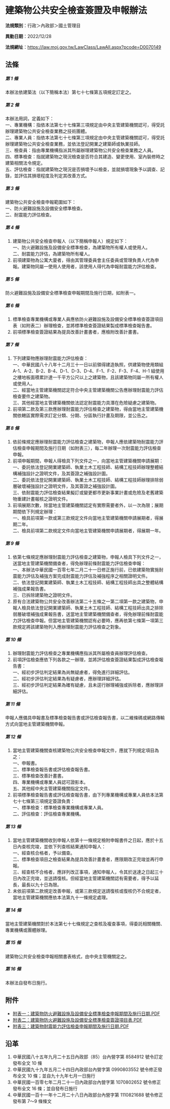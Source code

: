 # 建築物公共安全檢查簽證及申報辦法




**法規類別**：行政＞內政部＞國土管理目

**異動日期**：2022/12/28  

**法規網址**：https://law.moj.gov.tw/LawClass/LawAll.aspx?pcode=D0070149



## 法條
##### 第 1 條
本辦法依建築法（以下簡稱本法）第七十七條第五項規定訂定之。

##### 第 2 條
本辦法用詞，定義如下：  
一、專業機構：指依本法第七十七條第三項規定由中央主管建築機關認可，得受託辦理建築物公共安全檢查業務之技術團體。  
二、專業人員：指依本法第七十七條第三項規定由中央主管建築機關認可，得受託辦理建築物公共安全檢查業務，並依法登記開業之建築師或執業技師。  
三、檢查員：指由專業機構指派其所屬辦理建築物公共安全檢查業務之人員。  
四、標準檢查：指就建築物之現況檢查是否符合其建造、變更使用、室內裝修時之建築相關法令規定。  
五、評估檢查：指就建築物之現況是否損壞予以檢查，並就損壞現象予以調查、記錄，並評估其損壞程度及判定其改善方式。

##### 第 3 條
建築物公共安全檢查申報範圍如下：  
一、防火避難設施及設備安全標準檢查。  
二、耐震能力評估檢查。

##### 第 4 條
1. 建築物公共安全檢查申報人（以下簡稱申報人）規定如下：  
一、防火避難設施及設備安全標準檢查，為建築物所有權人或使用人。  
二、耐震能力評估，為建築物所有權人。
1. 前項建築物為公寓大廈者，得由其管理委員會主任委員或管理負責人代為申報。建築物同屬一使用人使用者，該使用人得代為申報耐震能力評估檢查。

##### 第 5 條
防火避難設施及設備安全標準檢查申報期間及施行日期，如附表一。

##### 第 6 條
1. 標準檢查專業機構或專業人員應依防火避難設施及設備安全標準檢查簽證項目表（如附表二）辦理檢查，並將標準檢查簽證結果製成標準檢查報告書。
1. 前項標準檢查簽證結果為提具改善計畫書者，應檢附改善計畫書。

##### 第 7 條
1. 下列建築物應辦理耐震能力評估檢查：  
一、中華民國八十八年十二月三十一日以前領得建造執照，供建築物使用類組 A-1、A-2、B-2、B-4、D-1、D-3、D-4、F-1、F-2、F-3、F-4、H-1 組使用之樓地板面積累計達一千平方公尺以上之建築物，且該建築物同屬一所有權人或使用人。  
二、經當地主管建築機關認定符合中央主管建築機關公告應辦理耐震能力評估檢查要件之建築物。  
三、其他經當地主管建築機關依法認定耐震能力具潛在危險疑慮之建築物。
1. 前項第二款及第三款應辦理耐震能力評估檢查之建築物，得由當地主管建築機關依轄區實際需求訂定分類、分期、分區執行計畫及期限，並公告之。

##### 第 8 條
1. 依前條規定應辦理耐震能力評估檢查之建築物，申報人應依建築物耐震能力評估檢查申報期間及施行日期（如附表三），每二年辦理一次耐震能力評估檢查申報。
1. 前項申報期間，申報人得檢具下列文件之一，向當地主管建築機關申請展期：  
一、委託依法登記開業建築師、執業土木工程技師、結構工程技師辦理整體結構補強設計之證明文件，及其簽證之補強設計圖。  
二、委託依法登記開業建築師、執業土木工程技師、結構工程技師辦理排除弱層破壞補強設計之證明文件，及其簽證之補強設計圖。  
三、依耐震能力評估檢查結果擬訂或變更都市更新事業計畫或危險及老舊建築物重建計畫報核之證明文件。
1. 前項展期次數，除當地主管建築機關認定有實際需要者外，以一次為限；展期期間依下列規定辦理：  
一、檢具前項第一款或第三款規定文件向當地主管建築機關申請展期者，得展期二年。  
二、檢具前項第二款規定文件向當地主管建築機關申請展期者，得展期一年。

##### 第 9 條
1. 依第七條規定應辦理耐震能力評估檢查之建築物，申報人檢具下列文件之一，送當地主管建築機關備查者，得免辦理前條耐震能力評估檢查申報：  
一、本辦法中華民國一百零七年二月二十一日修正施行前，已依建築物實施耐震能力評估及補強方案完成耐震能力評估及補強程序之相關證明文件。  
二、依法登記開業建築師、執業土木工程技師、結構工程技師出具之整體結構補強成果報告書。  
三、已拆除建築物之證明文件。
1. 原有合法建築物公共安全改善辦法第二十五條之一第二項第一款之建築物，申報人檢具依法登記開業建築師、執業土木工程技師、結構工程技師出具之排除弱層破壞補強成果報告書，送當地主管建築機關備查者，得免辦理前條耐震能力評估檢查申報。但當地主管建築機關認有必要時，應再依第七條第一項第三款規定將該建築物列入應辦理耐震能力評估檢查之對象。

##### 第 10 條
1. 辦理耐震能力評估檢查之專業機構應指派其所屬檢查員辦理評估檢查。
1. 前項評估檢查應依下列各款之一辦理，並將評估檢查簽證結果製成評估檢查報告書：  
一、經初步評估判定結果為尚無疑慮者，得免進行詳細評估。  
二、經初步評估判定結果為有疑慮者，應辦理詳細評估。  
三、經初步評估判定結果為確有疑慮，且未逕行辦理補強或拆除者，應辦理詳細評估。

##### 第 11 條
申報人應備具申報書及標準檢查報告書或評估檢查報告書，以二維條碼或網路傳輸方式向當地主管建築機關申報。

##### 第 12 條
1. 當地主管建築機關查核建築物公共安全檢查申報文件，應就下列規定項目為之：  
一、申報書。  
二、標準檢查報告書或評估檢查報告書。  
三、標準檢查改善計畫書。  
四、專業機構或專業人員認可證影本。  
五、其他經中央主管建築機關指定文件。
1. 前項標準檢查報告書或評估檢查報告書，由下列專業機構或專業人員依本法第七十七條第三項規定簽證負責：  
一、標準檢查：標準檢查專業機構或專業人員。  
二、評估檢查：評估檢查專業機構。

##### 第 13 條
1. 當地主管建築機關收到申報人依第十一條規定檢附申報書件之日起，應於十五日內查核完竣，並依下列查核結果通知申報人：  
一、經查核合格者，予以備查。  
二、標準檢查項目之檢查結果為提具改善計畫書者，應限期改正完竣並再行申報。  
三、經查核不合格者，應詳列改正事項，通知申報人，令其於送達之日起三十日內改正完竣，並送請復核。但經當地主管建築機關認有需要者，得予以延長，最長以九十日為限。
1. 未依前項第二款規定改善申報，或第三款規定送請復核或復核仍不合規定者，當地主管建築機關應依本法第九十一條規定處理。

##### 第 14 條
當地主管建築機關對於本法第七十七條規定之查核及複查事項，得委託相關機關、專業機構或團體辦理。

##### 第 15 條
建築物公共安全檢查申報相關書表格式，由中央主管機關定之。

##### 第 16 條
本辦法自發布日施行。
## 附件
* [附表一：建築物防火避難設施及設備安全標準檢查申報期間及施行日期.PDF](https://law.moj.gov.tw/LawClass/LawGetFile.ashx?FileId=0000212591)
* [附表二：建築物防火避難設施及設備安全標準檢查簽證項目表.PDF](https://law.moj.gov.tw/LawClass/LawGetFile.ashx?FileId=0000212592)
* [附表三：建築物耐震能力評估檢查申報期間及施行日期.PDF](https://law.moj.gov.tw/LawClass/LawGetFile.ashx?FileId=0000331293)
## 沿革
1. 中華民國八十五年九月二十五日內政部（85）台內營字第 8584912  號令訂定發布全文 10 條
1. 中華民國九十九年五月二十四日內政部台內營字第 0990803552 號令修正發布全文 10 條；並自九十九年七月一日施行
1. 中華民國一百零七年二月二十一日內政部台內營字第 1070802652 號令修正發布全文 16 條；並自發布日施行
1. 中華民國一百十一年十二月二十八日內政部台內營字第 1110821688 號令修正發布第 7～9 條條文
